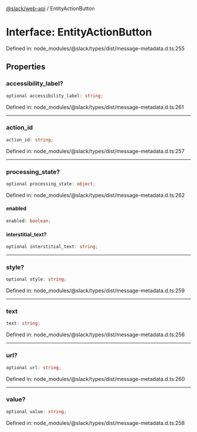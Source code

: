 [@slack/web-api](../index.md) / EntityActionButton

# Interface: EntityActionButton

Defined in: node\_modules/@slack/types/dist/message-metadata.d.ts:255

## Properties

### accessibility\_label?

```ts
optional accessibility_label: string;
```

Defined in: node\_modules/@slack/types/dist/message-metadata.d.ts:261

***

### action\_id

```ts
action_id: string;
```

Defined in: node\_modules/@slack/types/dist/message-metadata.d.ts:257

***

### processing\_state?

```ts
optional processing_state: object;
```

Defined in: node\_modules/@slack/types/dist/message-metadata.d.ts:262

#### enabled

```ts
enabled: boolean;
```

#### interstitial\_text?

```ts
optional interstitial_text: string;
```

***

### style?

```ts
optional style: string;
```

Defined in: node\_modules/@slack/types/dist/message-metadata.d.ts:259

***

### text

```ts
text: string;
```

Defined in: node\_modules/@slack/types/dist/message-metadata.d.ts:256

***

### url?

```ts
optional url: string;
```

Defined in: node\_modules/@slack/types/dist/message-metadata.d.ts:260

***

### value?

```ts
optional value: string;
```

Defined in: node\_modules/@slack/types/dist/message-metadata.d.ts:258
